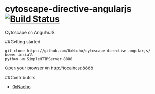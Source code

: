# cytoscape-directive-angularjs [![Build Status](https://travis-ci.org/0xNacho/cytoscape-directive-angularjs.svg)](https://travis-ci.org/0xNacho/cytoscape-directive-angularjs)
Cytoscape on AngularJS

##Getting started
```{r, engine='bash', count_lines}
git clone https://github.com/0xNacho/cytoscape-directive-angularjs/
bower install
python -m SimpleHTTPServer 8888
```
Open your browser on http://localhost:8888


##Contributors

* [0xNacho](http://github.com/0xNacho)
